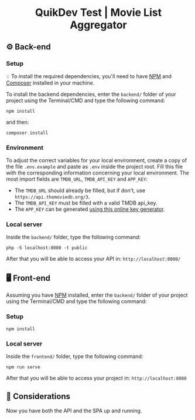 <h1 align="center">
  QuikDev Test | Movie List Aggregator
</h1>

## :gear: Back-end

### Setup

:bulb: To install the required dependencies, you'll need to have [NPM](https://www.npmjs.com/) and [Composer](https://getcomposer.org/) installed in your machine.

To install the backend dependencies, enter the `backend/` folder of your project using the Terminal/CMD and type the following command:
 
```
npm install
``` 

and then:
```
composer install
```

### Environment

To adjust the correct variables for your local environment, create a copy of the file `.env.example` and paste as `.env` inside the project root. 
Fill this file with the corresponding information concerning your local environment. The most import fields are `TMDB_URL`, `TMDB_API_KEY` and `APP_KEY`:

- The `TMDB_URL` should already be filled, but if don't, use `https://api.themoviedb.org/3`.
- The `TMDB_API_KEY` must be filled with a valid TMDB api_key.
- The `APP_KEY` can be generated [using this online key generator](http://www.unit-conversion.info/texttools/random-string-generator/).

### Local server

Inside the `backend/` folder, type the following command:

```
php -S localhost:8000 -t public
```

After that you will be able to access your API in: `http://localhost:8000/`

## :desktop_computer: Front-end

Assuming you have [NPM](https://www.npmjs.com/) installed, enter the `backend/` folder of your project using the Terminal/CMD and type the following command:

### Setup

```
npm install
``` 

### Local server

Inside the `frontend/` folder, type the following command:

```
npm run serve
```

After that you will be able to access your project in: `http://localhost:8080`

## :checkered_flag: Considerations

Now you have both the API and the SPA up and running.